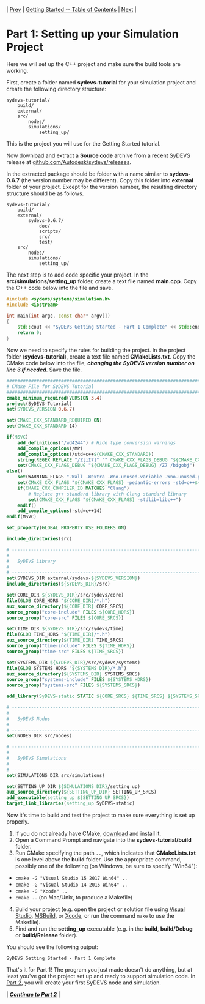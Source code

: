 | [Prev](index.html) | [Getting Started -- Table of Contents](index.html) | [Next](part02.html) |
# Part 1:  Setting up your Simulation Project

Here we will set up the C++ project and make sure the build tools are working.

First, create a folder named **sydevs-tutorial** for your simulation project and create the following directory structure:

```
sydevs-tutorial/
    build/
    external/
    src/
        nodes/
        simulations/
            setting_up/
```

This is the project you will use for the Getting Started tutorial.

Now download and extract a **Source code** archive from a recent SyDEVS release at [github.com/Autodesk/sydevs/releases](https://github.com/Autodesk/sydevs/releases).

In the extracted package should be folder with a name similar to **sydevs-0.6.7** (the version number may be different). Copy this folder into **external** folder of your project. Except for the version number, the resulting directory structure should be as follows.
```
sydevs-tutorial/
    build/
    external/
        sydevs-0.6.7/
            doc/
            scripts/
            src/
            test/
    src/
        nodes/
        simulations/
            setting_up/
```

The next step is to add code specific your project. In the **src/simulations/setting_up** folder, create a text file named **main.cpp**. Copy the C++ code below into the file and save.

```cpp
#include <sydevs/systems/simulation.h>
#include <iostream>

int main(int argc, const char* argv[])
{
    std::cout << "SyDEVS Getting Started - Part 1 Complete" << std::endl;
    return 0;
}
```

Now we need to specify the rules for building the project. In the project folder (**sydevs-tutorial**), create a text file named **CMakeLists.txt**. Copy the CMake code below into the file, ***changing the SyDEVS version number on line 3 if needed***. Save the file.

```cmake
################################################################################
# CMake File for SyDEVS Tutorial
################################################################################
cmake_minimum_required(VERSION 3.4)
project(SyDEVS-Tutorial)
set(SYDEVS_VERSION 0.6.7)

set(CMAKE_CXX_STANDARD_REQUIRED ON)
set(CMAKE_CXX_STANDARD 14)

if(MSVC)
    add_definitions("/wd4244") # Hide type conversion warnings
    add_compile_options(/MP)
    add_compile_options(/std=c++${CMAKE_CXX_STANDARD})
    string(REGEX REPLACE "/Z[iI7]" "" CMAKE_CXX_FLAGS_DEBUG "${CMAKE_CXX_FLAGS_DEBUG}")
    set(CMAKE_CXX_FLAGS_DEBUG "${CMAKE_CXX_FLAGS_DEBUG} /Z7 /bigobj")
else()
    set(WARNING_FLAGS "-Wall -Wextra -Wno-unused-variable -Wno-unused-parameter -Wno-sign-compare -Wno-missing-braces -Wignored-qualifiers -Woverloaded-virtual -Winline")
    set(CMAKE_CXX_FLAGS "${CMAKE_CXX_FLAGS} -pedantic-errors -std=c++${CMAKE_CXX_STANDARD} ${WARNING_FLAGS}")
    if(CMAKE_CXX_COMPILER_ID MATCHES "Clang")
	    # Replace g++ standard library with Clang standard library
        set(CMAKE_CXX_FLAGS "${CMAKE_CXX_FLAGS} -stdlib=libc++")
    endif()
    add_compile_options(-std=c++14)
endif(MSVC)

set_property(GLOBAL PROPERTY USE_FOLDERS ON)

include_directories(src)

# ------------------------------------------------------------------------------
#
#   SyDEVS Library
#
# ------------------------------------------------------------------------------
set(SYDEVS_DIR external/sydevs-${SYDEVS_VERSION})
include_directories(${SYDEVS_DIR}/src)

set(CORE_DIR ${SYDEVS_DIR}/src/sydevs/core)
file(GLOB CORE_HDRS "${CORE_DIR}/*.h")
aux_source_directory(${CORE_DIR} CORE_SRCS)
source_group("core-include" FILES ${CORE_HDRS})
source_group("core-src" FILES ${CORE_SRCS})

set(TIME_DIR ${SYDEVS_DIR}/src/sydevs/time)
file(GLOB TIME_HDRS "${TIME_DIR}/*.h")
aux_source_directory(${TIME_DIR} TIME_SRCS)
source_group("time-include" FILES ${TIME_HDRS})
source_group("time-src" FILES ${TIME_SRCS})

set(SYSTEMS_DIR ${SYDEVS_DIR}/src/sydevs/systems)
file(GLOB SYSTEMS_HDRS "${SYSTEMS_DIR}/*.h")
aux_source_directory(${SYSTEMS_DIR} SYSTEMS_SRCS)
source_group("systems-include" FILES ${SYSTEMS_HDRS})
source_group("systems-src" FILES ${SYSTEMS_SRCS})

add_library(SyDEVS-static STATIC ${CORE_SRCS} ${TIME_SRCS} ${SYSTEMS_SRCS} ${CORE_HDRS} ${TIME_HDRS} ${SYSTEMS_HDRS})

# ------------------------------------------------------------------------------
#
#   SyDEVS Nodes
#
# ------------------------------------------------------------------------------
set(NODES_DIR src/nodes)

# ------------------------------------------------------------------------------
#
#   SyDEVS Simulations
#
# ------------------------------------------------------------------------------
set(SIMULATIONS_DIR src/simulations)

set(SETTING_UP_DIR ${SIMULATIONS_DIR}/setting_up)
aux_source_directory(${SETTING_UP_DIR} SETTING_UP_SRCS)
add_executable(setting_up ${SETTING_UP_SRCS})
target_link_libraries(setting_up SyDEVS-static)
```

Now it's time to build and test the project to make sure everything is set up properly.

1. If you do not already have CMake, [download](http://www.cmake.org/) and install it.
2. Open a Command Prompt and navigate into the **sydevs-tutorial/build** folder.
3. Run CMake specifying the path `..`, which indicates that **CMakeLists.txt** is one level above the **build** folder. Use the appropriate command, possibly one of the following (on Windows, be sure to specify "Win64"):
  - `cmake -G "Visual Studio 15 2017 Win64" ..`
  - `cmake -G "Visual Studio 14 2015 Win64" ..`
  - `cmake -G "Xcode" ..`
  - `cmake ..` (on Mac/Unix, to produce a Makefile)
4. Build your project (e.g. open the project or solution file using [Visual Studio](https://www.visualstudio.com/vs/), [MSBuild](https://msdn.microsoft.com/en-us/library/dd393574.aspx), or [Xcode](https://developer.apple.com/xcode/), or run the command `make` to use the Makefile).
5. Find and run the **setting_up** executable (e.g. in the **build**, **build/Debug** or **build/Release** folder).

You should see the following output:

```
SyDEVS Getting Started - Part 1 Complete
```

That's it for Part 1! The program you just made doesn't do anything, but at least you've got the project set up and ready to support simulation code. In [Part 2](part02.html), you will create your first SyDEVS node and simulation.

| [***Continue to Part 2***](part02.html) |

